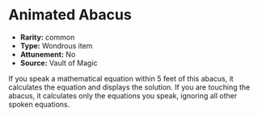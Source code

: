 
# Animated Abacus

* **Rarity:** common
* **Type:** Wondrous item
* **Attunement:** No
* **Source:** Vault of Magic


If you speak a mathematical equation within 5 feet of this abacus, it calculates the equation and displays the solution. If you are touching the abacus, it calculates only the equations you speak, ignoring all other spoken equations.
